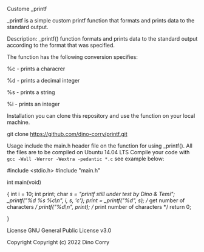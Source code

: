 Custome _printf

_printf is a simple custom printf function that formats and prints data to the standard output.

Description:
_printf() function formats and prints data to the standard output according to the format that was specified.



The function has the following conversion specifies:

%c - prints a characrer

%d - prints a decimal integer

%s - prints a string

%i - prints an integer



Installation
you can clone this repository and use the function on your local machine.

git clone https://github.com/dino-corry/printf.git


Usage
include the main.h header file on the function for using _printf().
All the files are to be compiled on Ubuntu 14.04 LTS
Compile your code with `gcc -Wall -Werror -Wextra -pedantic *.c`
see example below:


#include <stdio.h>
#include "main.h"


int main(void)

{
    int i = 10;
    int print;
    char *s = "printf still under test by Dino & Temi";
    _printf("%d %s %c\n", i, s, 'c');
     print =  _printf("%d", s); /* get number of characters */
     printf("%d\n", print); /* print number of characters */
    return 0;
    
}


License
GNU General Public License v3.0


Copyright
Copyright (c) 2022 Dino Corry
